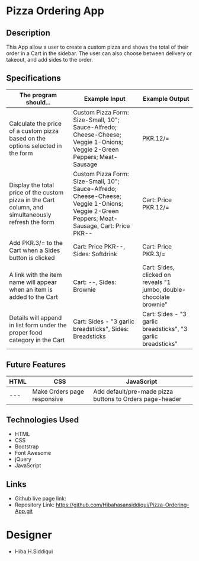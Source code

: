 # Pizza Ordering App

## Description

This App allow a user to create a custom pizza and shows the total of their order in a Cart in the sidebar. The user can also choose between delivery or takeout, and add sides to the order.

## Specifications

The program should... | Example Input | Example Output
----- | ----- | -----
Calculate the price of a custom pizza based on the options selected in the form | Custom Pizza Form: Size-Small, 10"; Sauce-Alfredo; Cheese-Cheese; Veggie 1-Onions; Veggie 2-Green Peppers; Meat-Sausage | PKR.12/=
Display the total price of the custom pizza in the Cart column, and simultaneously refresh the form | Custom Pizza Form: Size-Small, 10"; Sauce-Alfredo; Cheese-Cheese; Veggie 1-Onions; Veggie 2-Green Peppers; Meat-Sausage, Cart: Price PKR-- | Cart: Price PKR.12/=
Add PKR.3/= to the Cart when a Sides button is clicked | Cart: Price PKR--, Sides: Softdrink | Cart: Price PKR.3/=
A link with the item name will appear when an item is added to the Cart | Cart: --, Sides: Brownie | Cart: Sides, clicked on reveals "1 jumbo, double-chocolate brownie"
Details will append in list form under the proper food category in the Cart | Cart: Sides - "3 garlic breadsticks", Sides: Breadsticks  | Cart: Sides - "3 garlic breadsticks", "3 garlic breadsticks"

## Future Features

HTML | CSS | JavaScript
----- | ----- | -----
--- | Make Orders page responsive | Add default/pre-made pizza buttons to Orders page-header

## Technologies Used

- HTML
- CSS
- Bootstrap
- Font Awesome
- jQuery
- JavaScript

## Links
- Github live page link: 
- Repository Link: https://github.com/Hibahasansiddiqui/Pizza-Ordering-App.git

# Designer
- Hiba.H.Siddiqui